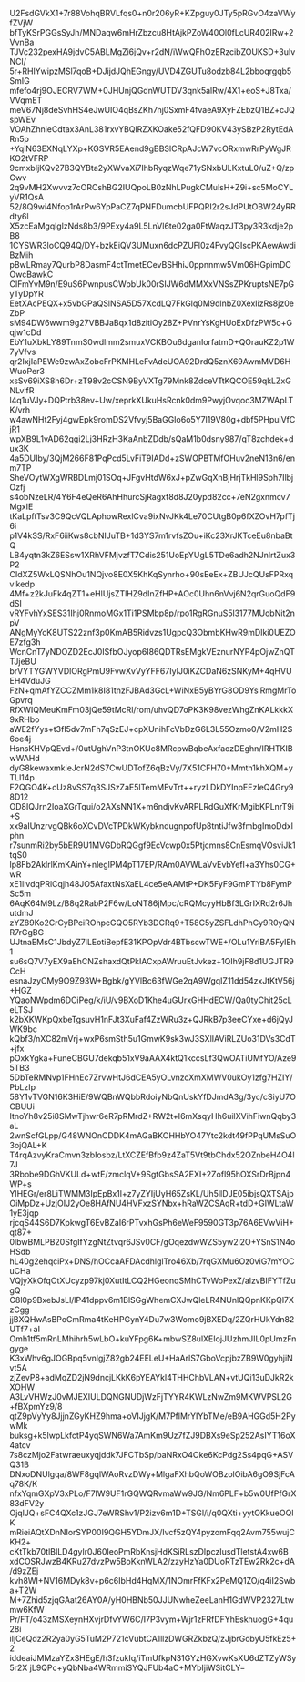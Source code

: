 U2FsdGVkX1+7r88VohqBRVLfqs0+n0r206yR+KZpguy0JTy5pRGvO4zaVWyfZVjW
bfTyKSrPGGsSyJh/MNDaqw6mHrZbzcu8HtAjkPZoW40Ol0fLcUR402IRw+2VvnBa
TJVc232pexHA9jdvC5ABLMgZi6jQv+r2dN/iWwQFhOzERzcibZOUKSD+3uIvNCl/
5r+RHlYwipzMSl7qoB+DJijdJQhEGngy/UVD4ZGUTu8odzb84L2bboqrgqb5SmIG
mfefo4rj9OJECRV7WM+0JHUnjQGdnWUTDV3qnk5alRw/4X1+eoS+J8Txa/VVqmET
meV67Nj8deSvhHS4eJwUIO4qBsZKh7nj0SxmF4fvaeA9XyFZEbzQ1BZ+cJQspWEv
VOAhZhnieCdtax3AnL381rxvYBQlRZXKOake52fQFD90KV43ySBzP2RytEdARn5p
+YqiN63EXNqLYXp+KGSVR5EAend9gBBSlCRpAJcW7vcORxmwRrPyWgJRKO2tVFRP
9cmxbIjKQv27B3QYBta2yXWvaXi7IhbRyqzWqe71ySNxbULKxtuL0/uZ+Q/zpGwv
2q9vMH2Xwvvz7cORCshBG2IUQpoLB0zNhLPugkCMulsH+Z9i+sc5MoCYLyVR1QsA
52/8Q9wi4Nfop1rArPw6YpPaCZ7qPNFDumcbUFPQRI2r2sJdPUtOBW24yRRdty6l
X5zcEaMgqlglzNds8b3/9PExy4a9L5LnVl6te02ga0FtWaqzJT3py3R3kdje2pB8
1CYSWR3loCQ94Q/DY+bzkEiQV3UMuxn6dcPZUFl0z4FvyQGIscPKAewAwdiBzMih
pBwLRmay7QurbP8DasmF4ctTmetECevBSHhiJ0ppnnmw5Vm06HGpimDCOwcBawkC
CIFmYvM9n/E9uS6PwnpusCWpbUk00rSIJW6dMMXxVNSsZPKruptsNE7pGyTyDpYR
EetXAcPEQX+x5vbGPaQSlNSA5D57XcdLQ7FkGlq0M9dlnbZ0XexIizRs8jz0eZbP
sM94DW6wwm9g27VBBJaBqx1d8zitiOy28Z+PVnrYsKgHUoExDfzPW5o+Gqjw1cDd
EbY1uXbkLY89TnmS0wdlmm2smuxVCKBOu6dganIorfatmD+QOrauKZ2p1W7yVfvs
qr2IxjIaPEWe9zwAxZobcFrPKMHLeFvAdeUOA92DrdQ5znX69AwmMVD6HWuoPer3
xsSv69iXS8h6Dr+zT98v2cCSN9ByVXTg79Mnk8ZdceVTtKQCOE59qkLZxGNLvlfR
l4q1uVJy+DQPtrb38ev+Uw/xeprkXUkuHsRcnk0dm9PwyjOvqoc3MZWApLTK/vrh
w4awNHt2Fyj4gwEpk9romDS2Vfvyj5BaGGIo6o5Y7l19V80g+dbf5PHpuiVfCjR1
wpXB9L1vAD62qgi2Lj3HRzH3KaAnbZDdb/sQaM1b0dsny987/qT8zchdek+dux3K
4a5DUIby/3QjM266F81PqPcd5LvFiT9IADd+zSWOPBTMfOHuv2neN13n6/enm7TP
SheVOytWXgWRBDLmj01SOq+JFgvHtdW6xJ+pZwGqXnBjHrjTkHl9Sph7IlbjOzfj
s4obNzeLR/4Y6F4eQeR6AhHhurcSjRagxf8d8J20ypd82cc+7eN2gxnmcv7MgxIE
tKaLpftTsv3C9QcVQLAphowRexlCva9ixNvJKk4Le70CUtgB0p6fXZOvH7pfTj6i
p1V4kSS/RxF6iiKws8cbNIJuTB+1d3YS7m1rvfsZOu+iKc23XrJKTceEu8nbaBtQ
LB4yqtn3kZ6ESsw1XRhVFMjvzfT7Cdis251UoEpYUgL5TDe6adh2NJnlrtZux3P2
CIdXZ5WxLQSNhOu1NQjvo8E0X5KhKqSynrho+90sEeEx+ZBUJcQUsFPRxqvlkedp
4Mf+z2kJuFk4qZT1+eHlUjsZTlHZ9dInZfHP+AOc0Uhn6nVvj6N2qrGuoQdF9dSI
vRYFvhYxSES31Ihj0RnmoMGx1Ti1PSMbp8p/rpo1RgRGnuS5l3177MUobNit2npV
ANgMyYcK8UTS22znf3p0KmAB5Ridvzs1UgpcQ3ObmbKHwR9mDIki0UEZOE7zfg3h
WcnCnT7yNDOZD2EcJ0ISfbOJyop6I86QDTRsEMgkVEznurNYP4pOjwZnQTTJjeBU
brVYTYGWYVDlORgPmU9FvwXvVyYFF67IyIJ0iKZCDaN6zSNKyM+4qHVUEH4VduJG
FzN+qmAfYZCCZMm1k8I81tnzFJBAd3GcL+WiNxB5yBYrG8OD9YslRmgMrToGpvrq
RfXWIQMeuKmFm03jQe59tMcRl/rom/uhvQD7oPK3K98vezWhgZnKALkkkX9xRHbo
aWE2fYys+t3fI5dv7mFh7qSzEJ+cpXUnihFcVbDzG6L3L55Ozmo0/V2mH2S6oe4j
HsnsKHVpQEvd+/0utUghVnP3tnOKUc8MRcpwBqbeAxfaozDEghn/IRHTKIBwWAHd
dyG8kewaxmkieJcrN2dS7CwUDTofZ6qBzVy/7X51CFH70+Mmth1khXQM+yTLl14p
F2QGO4K+cUz8vSS7q3SJSzZaE5lTemMEvTrt++ryzLDkDYInpEEzIeQ4Gry98D12
OD8IQJrn2IoaXGrTqui/o2AXsNN1X+m6ndjvKvARPLRdGuXfKrMgibKPLnrT9i+S
xx9aIUnzrvgQBk6oXCvDVcTPDkWKybkndugnpofUp8tntiJfw3fmbgImoDdxlphn
r7sunmRi2by5bER9U1MVGDbRQGgf9EcVcwp0x5Ptjcmns8CnEsmqVOsviJk1tqS0
lp8Fb2AklrlKmKAinY+nleglPM4pT17EP/RAm0AVWLaVvEvbYefl+a3Yhs0CG+wR
xE1livdqPRlCqjh48JO5AfaxtNsXaEL4ce5eAAMtP+DK5FyF9GmPTYb8FymPSc5m
6AqK64M9Lz/B8q2RabP2F6w/LoNT86jMpc/cRQMcyyHbBf3LGrIXRd2r6JhutdmJ
zYZ89Ko2CrCyBPciROhpcGQO5RYb3DCRq9+T58C5yZSFLdhPhCy9R0yQNR7rGgBG
UJtnaEMsC1JbdyZ7lLEotiBepfE31KPOpVdr4BTbscwTWE+/OLu1YriBA5FyIEh1
su6sQ7V7yEX9aEhCNZshaxdQtPkIACxpAWruuEtJvkez+1QIh9jF8d1UGJTR9CcH
esnaJzyCMy9O9Z93W+Bgbk/gYVlBc63fWGe2qA9WgqIZ11dd54zxJtKtV56j+HGZ
YQaoNWpdm6DCiPeg/k/iU/v9BXoD1Khe4uGUrxGHHdECW/Qa0tyChit25cLeLTSJ
k2bXKWKpQxbeTgsuvH1nFJt3XuFaf4ZzWRu3z+QJRkB7p3eeCYxe+d6jQyJWK9bc
kQbf3/nXC82mVrj+wxP6smSth5u1GmwK9sk3wJ3SXlIAViRLZUo31DVs3CdT+jfx
pOxkYgka+FuneCBGU7dekqb51xV9aAAX4ktQ1kccsLf3QwOATiUMfYO/Aze95TB3
5DbTeRMNvp1FHnEc7ZrvwHtJ6dCEA5yOLvnzcXmXMWV0ukOy1zfg7HZIY/PbLzIp
58Y1vTVGN16K3HiE/9WQBnWQbbRdoiyNbQnUskYfDJmdA3g/3yc/cSiyU7OCBUUi
ItnoYh8v25i8SMwTjhwr6eR7pRMrdZ+RW2t+I6mXsqyHh6uilXVihFiwnQqby3aL
2wnScfGLpp/G48WNOnCDDK4mAGaBKOHHbYO47Ytc2kdt49fPPqUMsSuO3ojQAL+K
T4rqAzvyKraCmvn3zbIosbz/LtXCZEfBfb9z4ZaT5Vt9tbChdx52OZnbeH4O4l7J
3Rbobe9DGhVKULd+wtE/zmclqV+9SgtGbsSA2EXI+2Zofl95hOXSrDrBjpn4WP+s
YlHEGr/er8LiTWMM3IpEpBx1l+z7yZYIjUyH65ZsKL/Uh5lIDJE05ibjsQXTSAjp
OiMpDz+UzjOIJ2yOe8HAfNU4HVFxzSYNbx+hRaWZCSAqR+tdD+GIWLtaW1yE3jqp
rjcqS44S6D7KpkwgT6EvBZaI6rPTvxhGsPh6eWeF9590GT3p76A6EVwViH+qt87+
0lbwBMLPB20SfgIfYzgNtZtvqr6JSv0CF/gOqezdwWZS5yw2i2O+YSnS1N4oHSdb
hL40g2ehqciPx+DNS/hOCcaAFDAcdhlglTro46Xb/7rqGXMu6Oz0viG7mYOCuCHa
VQjyXkOfqOtXUcyzp97kj0XutItLCQ2HGeonqSMhCTvWoPexZ/alzvBIFYTfZugQ
C8l0p9BxebJsLl/lP41dppv6m1BlSGgWhemCXJwQleLR4NUnlQQpnKKpQl7XzCgg
jjBXQHwAsBPoCmRma4tKeHPGynY4Du7w3Womo9jBXEDq/2ZQrHUkYdn82UTf7+aI
Omh1tf5mRnLMhihrh5wLbO+kuYFpg6K+mbwSZ8ulXEIojJUzhmJIL0pUmzFngyge
K3xWhv6gJOGBpq5vnlgjZ82gb24EELeU+HaArlS7GboVcpjbzZB9W0gyhjiNvt5A
zjZevP8+adMqZD2jN9dncjLKkK6pYEAYkl4THHChbVLAN+vtUQi13uDJkR2kXOHW
A3LvVHWzJ0vMJEXIULDQNGNUDjWzFjTYYR4KWLzNwZm9MKWVPSL2G+fBXpmYz9/8
qtZ9pVyYy8JjjnZGyKHZ9hma+oVIJjgK/M7PflMrYIYbTMe/eB9AHGGd5H2PywMk
buksg+k5lwpLkfctP4yqSWN6Wa7AmKm9Uz7fZJ9DBXs9eSp252AsIYT16oX4atcv
7s8czMjo2Fatwraeuxyqjddk7JFCTbSp/baNRxO4Oke6KcPdg2Ss4pqG+ASVQ31B
DNxoDNUlgqa/8WF8gqlWAoRvzDWy+MlgaFXhbQoWOBzolOibA6gO9SjFcAq78K/K
nfxYqmGXpV3xPLo/F7IW9UF1rGQWQRvmaWw9JG/Nm6PLF+b5w0UfPfGrX83dFV2y
OjqlJQ+sFC4QXc1zJGJ7eWRShv1/P2izv6m1D+TSGl/i/q0QXti+yytOKkueOQlK
mRieiAQtXDnNIorSYP00I9QGH5YDmJX/Ivcf5zQY4pyzomFqq2Avm755wujCKH2+
cKtTkb70tlBILD4gylr0J60IeoPmRbKnsjHdKSiRLszDIpczIusdTletstA4xw6B
xdCOSRJwzB4KRu27dvzPw5BoKknWLA2/zzyHzYa0DUoRTzTEw2Rk2c+dA/d9zZEj
kvh8WI+NV16MDyk8v+p6c6IbHd4HqMX/1NOmrFfKFx2PeMQ1ZO/q4iI2Swba+T2W
M+7Zhid5zjqGAat26AY0A/yH0HBNb50JJUNwheZeeLanH1GdWVP2327Ltwmw6KfW
Pr/FT/o43zMSXeynHXvjrDfvYW6C/I7P3vym+Wjr1zFRfDFYhEskhuogG+4qu28i
iIjCeQdz2R2ya0yG5TuM2P721cVubtCA1llzDWGRZkbzQ/zJjbrGobyU5fkEz5+2
iddeaiJMMzaYZxSHEgE/h3fzukIq/iTmUfkpN31GYzHGXvwKsXU6dZTZyWSy5r2X
jL9QPc+yQbNba4WRmmiSYQJFUb4aC+MYbIjiWSitCLY=
